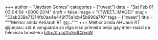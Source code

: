 
+++
author = "Jaydson Gomes"
categories = ["tweet"]
date = "Sat Feb 01 03:04:54 +0000 2014"
draft = false
image = "{TWEET_IMAGE}"
slug = "33ab338a71314fb0aa4e449f75a1cb45b996a7f0"
tags = ["tweet"]
title = """Melhor ainda AHUauh RT @j..."""
+++
Melhor ainda AHUauh RT @junpac: sbt é vanguarda só digo isso
primeiro beijo gay inter-racial da televisão brasileira http://t.co/Gy3rdC3yqW
